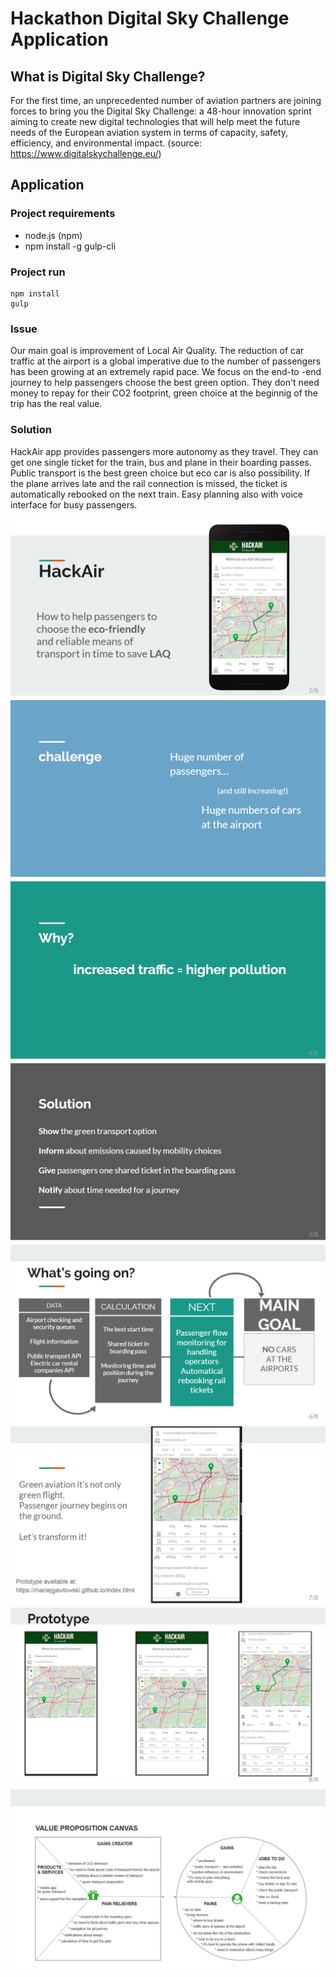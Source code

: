 # Hackathon Digital Sky Challenge Application

## What is Digital Sky Challenge?
For the first time, an unprecedented number of aviation partners are joining forces to bring you the Digital Sky Challenge: a 48-hour innovation sprint aiming to create new digital technologies that will help meet the future needs of the European aviation system in terms of capacity, safety, efficiency, and environmental impact. (source: https://www.digitalskychallenge.eu/)

## Application

### Project requirements
- node.js (npm)
- npm install -g gulp-cli 

### Project run
``` 
npm install
gulp
```

### Issue
Our main goal is improvement of Local Air Quality. The reduction of car traffic at the airport is a global imperative due to the number of passengers has been growing at an extremely rapid pace. We focus on the end-to -end journey to help passengers choose the best green option. They don't need money to repay for their CO2 footprint, green choice at the beginnig of the trip has the real value.

### Solution
HackAir app provides passengers more autonomy as they travel. They can get one single ticket for the train, bus and plane in their boarding passes. Public transport is the best green choice but eco car is also possibility. If the plane arrives late and the rail connection is missed, the ticket is automatically rebooked on the next train. Easy planning also with voice interface for busy passengers.

![1](readme-img/1.png)
![3](readme-img/3.png)
![4](readme-img/4.png)
![5](readme-img/5.png)
![6](readme-img/6.png)
![7](readme-img/7.png)
![8](readme-img/8.png)
![9](readme-img/9.png)
